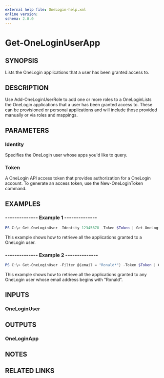 ```yaml
---
external help file: OneLogin-help.xml
online version: 
schema: 2.0.0
---
```


# Get-OneLoginUserApp

## SYNOPSIS
Lists the OneLogin applications that a user has been granted access to.

## DESCRIPTION
Use Add-OneLoginUserRole to add one or more roles to a OneLoginLists the OneLogin applications that a user has been granted access to. These can be provisioned or personal applications and will include those provided manually or via roles and mappings.

## PARAMETERS
### Identity
Specifies the OneLogin user whose apps you'd like to query.

### Token
A OneLogin API access token that provides authorization for a OneLogin account. To generate an access token, use the New-OneLoginToken command.

## EXAMPLES
### --------------  Example 1  --------------

```powershell
PS C:\> Get-OneLoginUser -Identity 12345678 -Token $Token | Get-OneLoginUserApp -Token $Token
```
This example shows how to retrieve all the applications granted to a OneLogin user.

### --------------  Example 2  --------------

```powershell
PS C:\> Get-OneLoginUser -Filter @{email = "Ronald*"} -Token $Token | Get-OneLoginUserApp -Token $Token
```
This example shows how to retrieve all the applications granted to any OneLogin user whose email address begins with "Ronald". 

## INPUTS
### OneLoginUser

## OUTPUTS
### OneLoginApp

## NOTES

## RELATED LINKS
